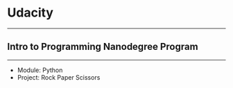 # Udacity
----
## Intro to Programming Nanodegree Program
----
* Module: Python
* Project: Rock Paper Scissors
